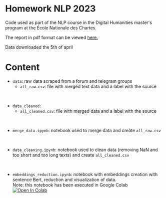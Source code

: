 # Homework NLP 2023
Code used as part of the NLP course in the Digital Humanities master's program at the École Nationale des Chartes.

The report in pdf format can be viewed [here.](https://nbviewer.org/github/savaij/devoir_TAL/blob/main/latex_report/master_document/master_doc.pdf)

Data downloaded the 5th of april
<br>

# Content

- `data`: raw data scraped from a forum and telegram groups
    - `all_raw.csv`: file with merged text data and a label with the source

<br>

- `data_cleaned`:
    - `all_cleaned.csv`: file with merged data and a label with the source

<br>

- `merge_data.ipynb`: notebook used to merge data and create `all_raw.csv`

<br>

- `data_cleaning.ipynb`: notebook used to clean data (removing NaN and too short and too long texts) and create `all_cleaned.csv`

<br>

- `embeddings_reduction.ipynb`: notebook with embeddings creation with sentence Bert, reduction and visualization of data. <br> 
Note: this notebook has been executed in Google Colab <a target="_blank" href="https://colab.research.google.com/github/savaij/devoir_TAL/blob/main/data_preprocessing/embeddings_reduction.ipynb">
  <img src="https://colab.research.google.com/assets/colab-badge.svg" alt="Open In Colab"/>
</a>


